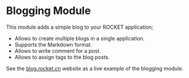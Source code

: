# Blogging Module

This module adds a simple blog to your ROCKET application;

* Allows to create multiple blogs in a single application.
* Supports the Markdown format.
* Allows to write comment for a post.
* Allows to assign tags to the blog posts.

See the [blog.rocket.cn](https://blog.rocket.cn/) website as a live example of the blogging module.